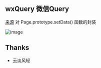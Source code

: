 wxQuery 微信Query
-------
[来源](https://github.com/stephenml/wx-query)
对 Page.prototype.setData() 函数的封装
    
![image](https://raw.githubusercontent.com/stephenml/wx-query/master/images/demo.gif)

## Thanks
* 云淡风轻